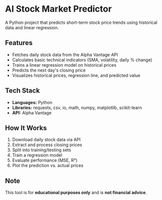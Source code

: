 # AI Stock Market Predictor

A Python project that predicts short-term stock price trends using historical data and linear regression.

## Features
- Fetches daily stock data from the Alpha Vantage API
- Calculates basic technical indicators (SMA, volatility, daily % change)
- Trains a linear regression model on historical prices
- Predicts the next day's closing price
- Visualizes historical prices, regression line, and predicted value

## Tech Stack
- **Languages:** Python
- **Libraries:** requests, csv, io, math, numpy, matplotlib, scikit-learn
- **API:** Alpha Vantage

## How It Works
1. Download daily stock data via API  
2. Extract and process closing prices  
3. Split into training/testing sets  
4. Train a regression model  
5. Evaluate performance (MSE, R²)  
6. Plot the prediction vs. actual prices

## Note
This tool is for **educational purposes only** and is **not financial advice**.
